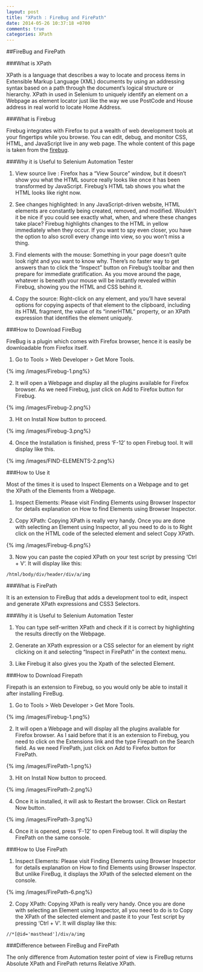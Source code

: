 ```yaml
---
layout: post
title: "XPath : FireBug and FirePath"
date: 2014-05-26 10:37:18 +0700
comments: true
categories: XPath
---
```


##FireBug and FirePath

###What is XPath

XPath is a language that describes a way to locate and process items in Extensible Markup Language (XML) documents by using an addressing syntax based on a path through the document’s logical structure or hierarchy. XPath in used in Selenium  to uniquely identify an element on a Webpage as element locator just like the way we use PostCode and House address in real world to locate Home Address.
<!--more-->
###What is Firebug

Firebug integrates with Firefox to put a wealth of web development tools at your fingertips while you browse. You can edit, debug, and monitor CSS, HTML, and JavaScript live in any web page. The whole content of this page is taken from the [firebug](https://getfirebug.com/html).

###Why it is Useful to Selenium Automation Tester

1) View source live : Firefox has a “View Source” window, but it doesn’t show you what the HTML source really looks like once it has been transformed by JavaScript. Firebug’s HTML tab shows you what the HTML looks like right now.

2) See changes highlighted: In any JavaScript-driven website, HTML elements are constantly being created, removed, and modified. Wouldn’t it be nice if you could see exactly what, when, and where these changes take place? Firebug highlights changes to the HTML in yellow immediately when they occur. If you want to spy even closer, you have the option to also scroll every change into view, so you won’t miss a thing.

3) Find elements with the mouse: Something in your page doesn’t quite look right and you want to know why. There’s no faster way to get answers than to click the “Inspect” button on Firebug’s toolbar and then prepare for immediate gratification. As you move around the page, whatever is beneath your mouse will be instantly revealed within Firebug, showing you the HTML and CSS behind it.

4) Copy the source: Right-click on any element, and you’ll have several options for copying aspects of that element to the clipboard, including its HTML fragment, the value of its “innerHTML” property, or an XPath expression that identifies the element uniquely.

###How to Download FireBug

FireBug is a plugin which comes with Firefox browser, hence it is easily be downloadable from Firefox itself.

1) Go to Tools > Web Developer > Get More Tools.

{% img /images/Firebug-1.png%}

2) It will open a Webpage and display all the plugins available for Firefox browser. As we need Firebug, just click on Add to Firefox button for Firebug.

{% img /images/Firebug-2.png%}

3) Hit on Install Now button to proceed.

{% img /images/Firebug-3.png%}

4) Once the Installation is finished, press ‘F-12′ to open Firebug tool. It will display like this.

{% img /images/FIND-ELEMENTS-2.png%}

###How to Use it

Most of the times it is used to Inspect Elements on a Webpage and to get the XPath of the Elements from a Webpage.

1) Inspect Elements: Please visit Finding Elements using Browser Inspector for details explanation on How to find Elements using Browser Inspector.

2) Copy XPath: Copying XPath is really very handy. Once you are done with selecting an Element using Inspector, all you need to do is to Right click on the HTML code of the selected element and select Copy XPath.

{% img /images/Firebug-6.png%}

3) Now you can paste the copied XPath on your test script by pressing ‘Ctrl + V‘. It will display like this:

```
/html/body/div/header/div/a/img
```

###What is FirePath

It is an extension to FireBug that adds a development tool to edit, inspect and generate XPath expressions and CSS3 Selectors.

###Why it is Useful to Selenium Automation Tester

1) You can type self-written XPath and check if it is correct by highlighting the results directly on the Webpage.

2) Generate an XPath expression or a CSS selector for an element by right clicking on it and selecting “Inspect in FirePath” in the context menu.

3) Like Firebug it also gives you the Xpath of the selected Element.

###How to Download Firepath

Firepath is an extension to Firebug, so you would only be able to install it after installing FireBug.

1) Go to Tools > Web Developer > Get More Tools.

{% img /images/Firebug-1.png%}

2) It will open a Webpage and will display all the plugins available for Firefox browser. As I said before that it is an extension to Firebug, you need to click on the Extensions link and the type Firepath on the Search field. As we need FirePath, just click on Add to Firefox button for FirePath.

{% img /images/FirePath-1.png%}

3) Hit on Install Now button to proceed.

{% img /images/FirePath-2.png%}

4) Once it is installed, it will ask to Restart the browser. Click on Restart Now button.

{% img /images/FirePath-3.png%}

4) Once it is opened, press ‘F-12′ to open Firebug tool. It will display the FirePath on the same console.

###How to Use FirePath

1) Inspect Elements: Please visit Finding Elements using Browser Inspector for details explanation on How to find Elements using Browser Inspector. But unlike FireBug, it displays the XPath of the selected element on the console.

{% img /images/FirePath-6.png%}

2) Copy XPath: Copying XPath is really very handy. Once you are done with selecting an Element using Inspector, all you need to do is to Copy the XPath of the selected element and paste it to your Test script by pressing ‘Ctrl + V‘. It will display like this:

```
//*[@id='masthead']/div/a/img
```

###Difference between FireBug and FirePath

The only difference from Automation tester point of view is FireBug returns Absolute XPath and FirePath returns Relative XPath.








